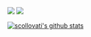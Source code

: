 [![](https://img.shields.io/static/v1?label=Gitlab&message=scollovati&style=for-the-badge&logo=gitlab)](https://gitlab.com/scollovati/)
[![](https://img.shields.io/static/v1?label=Github&message=scollovati&style=for-the-badge&logo=github)](https://github.com/scollovati/)

[![scollovati's github stats](https://github-readme-stats.vercel.app/api?username=scollovati&count_private=true&show_icons=true&rank_icon=github)](https://github.com/anuraghazra/github-readme-stats)
